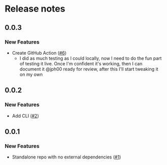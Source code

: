 # Release notes

<!-- do not remove -->

## 0.0.3

### New Features

- Create GitHub Action ([#6](https://api.github.com/repos/fastai/fastrelease/issues/6))
  - I did as much testing as I could locally, now I need to do the fun
    part of testing it live.    Once I'm confident it's working, then
    I can document it    @jph00 ready for review, after this I'll
    start tweaking it on my own



## 0.0.2

### New Features

- Add CLI ([#2](https://api.github.com/repos/fastai/fastrelease/issues/2))

## 0.0.1

### New Features

- Standalone repo with no external dependencies ([#1](https://api.github.com/repos/fastai/fastrelease/issues/1))


